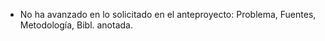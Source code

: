 - No ha avanzado en lo solicitado en el anteproyecto: Problema, Fuentes, Metodología, Bibl. anotada.
